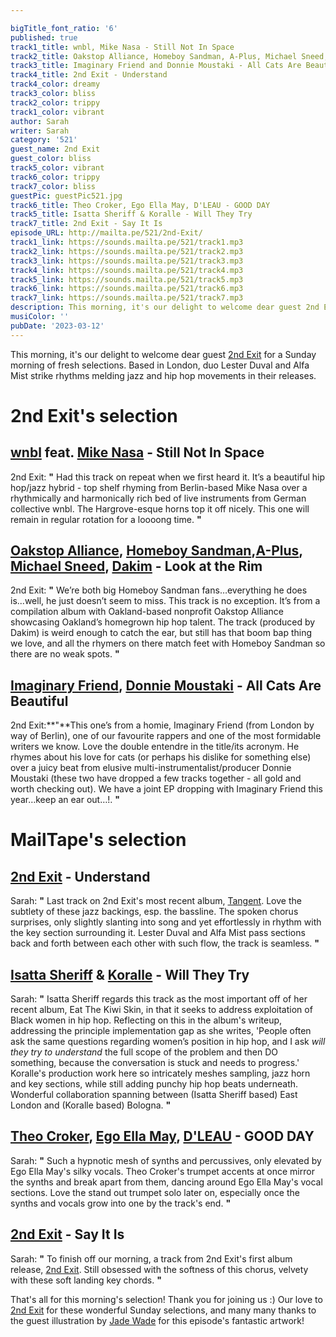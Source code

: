 ```yaml
---

bigTitle_font_ratio: '6'
published: true
track1_title: wnbl, Mike Nasa - Still Not In Space
track2_title: Oakstop Alliance, Homeboy Sandman, A-Plus, Michael Sneed, Dakim - Look at the Rim
track3_title: Imaginary Friend and Donnie Moustaki - All Cats Are Beautiful
track4_title: 2nd Exit - Understand
track4_color: dreamy
track3_color: bliss
track2_color: trippy
track1_color: vibrant
author: Sarah
writer: Sarah
category: '521'
guest_name: 2nd Exit
guest_color: bliss
track5_color: vibrant
track6_color: trippy
track7_color: bliss
guestPic: guestPic521.jpg
track6_title: Theo Croker, Ego Ella May, D'LEAU - GOOD DAY
track5_title: Isatta Sheriff & Koralle - Will They Try
track7_title: 2nd Exit - Say It Is
episode_URL: http://mailta.pe/521/2nd-Exit/
track1_link: https://sounds.mailta.pe/521/track1.mp3
track2_link: https://sounds.mailta.pe/521/track2.mp3
track3_link: https://sounds.mailta.pe/521/track3.mp3
track4_link: https://sounds.mailta.pe/521/track4.mp3
track5_link: https://sounds.mailta.pe/521/track5.mp3
track6_link: https://sounds.mailta.pe/521/track6.mp3
track7_link: https://sounds.mailta.pe/521/track7.mp3
description: This morning, it's our delight to welcome dear guest 2nd Exit for a Sunday morning of fresh selections. Based in London, duo Lester Duval and Alfa Mist strike rhythms melding jazz and hip hop movements in their releases.
musiColor: ''
pubDate: '2023-03-12'
---
```

 This morning, it's our delight to welcome dear guest [2nd Exit](https://2ndexit.bandcamp.com/album/2nd-exit) for a Sunday morning of fresh selections. Based in London, duo Lester Duval and Alfa Mist strike rhythms melding jazz and hip hop movements in their releases. 


# 2nd Exit's selection

##  [wnbl](https://wanubale.bandcamp.com/album/who-is-she-feat-ev-n) feat. [Mike Nasa](https://mikenasa.bandcamp.com/) - Still Not In Space
2nd Exit: **"** Had this track on repeat when we first heard it. It’s a beautiful hip hop/jazz hybrid - top shelf rhyming from Berlin-based Mike Nasa over a rhythmically and harmonically rich bed of live instruments from German collective wnbl. The Hargrove-esque horns top it off nicely. This one will remain in regular rotation for a loooong time. **"** 

## [Oakstop Alliance](https://oakstopalliance.bandcamp.com/album/royalty-summit), [Homeboy Sandman](https://homeboysandman.bandcamp.com/),[A-Plus](https://aplus.bandcamp.com/), [Michael Sneed](https://michaelsneed.bandcamp.com/track/blame-sumer-ft-molly-arizona), [Dakim](https://ddustdirect.bandcamp.com/) - Look at the Rim
2nd Exit: **"** We’re both big Homeboy Sandman fans…everything he does is...well, he just doesn’t seem to miss. This track is no exception. It’s from a compilation album with Oakland-based nonprofit Oakstop Alliance showcasing Oakland’s homegrown hip hop talent. The track (produced by Dakim) is weird enough to catch the ear, but still has that boom bap thing we love, and all the rhymers on there match feet with Homeboy Sandman so there are no weak spots. **"** 

##  [Imaginary Friend](https://blaqnumbers.bandcamp.com/track/a2-imaginary-friend-all-cats-are-beautiful-prod-by-donnie-moustaki), [Donnie Moustaki](https://donniemoustaki.bandcamp.com/album/gtva-3) - All Cats Are Beautiful
2nd Exit:**"**This one’s from a homie, Imaginary Friend (from London by way of Berlin), one of our favourite rappers and one of the most formidable writers we know. Love the double entendre in the title/its acronym. He rhymes about his love for cats (or perhaps his dislike for something else) over a juicy beat from elusive multi-instrumentalist/producer Donnie Moustaki (these two have dropped a few tracks together - all gold and worth checking out). We have a joint EP dropping with Imaginary Friend this year…keep an ear out…!. **"** 

# MailTape's selection

## [2nd Exit](https://2ndexit.bandcamp.com/album/2nd-exit) - Understand
Sarah: **"** Last track on 2nd Exit's most recent album, [Tangent](https://2ndexit.bandcamp.com/album/tangent). Love the subtlety of these jazz backings, esp. the bassline. The spoken chorus surprises, only slightly slanting into song and yet effortlessly in rhythm with the key section surrounding it. Lester Duval and Alfa Mist pass sections back and forth between each other with such flow, the track is seamless. **"** 

## [Isatta Sheriff](https://isattasheriff.bandcamp.com/album/isatta-sheriff-2) & [Koralle](https://koralle.bandcamp.com/) - Will They Try
Sarah: **"** Isatta Sheriff regards this track as the most important off of her recent album, Eat The Kiwi Skin, in that it seeks to address exploitation of Black women in hip hop. Reflecting on this in the album's writeup, addressing the principle implementation gap as she writes, 'People often ask the same questions regarding women’s position in hip hop, and I ask _will they try to understand_ the full scope of the problem and then DO something, because the conversation is stuck and needs to progress.' Koralle's production work here so intricately meshes sampling, jazz horn and key sections, while still adding punchy hip hop beats underneath. Wonderful collaboration spanning between (Isatta Sheriff based) East London and (Koralle based) Bologna. **"** 

## [Theo Croker](https://theocroker.com/), [Ego Ella May](https://egoellamay.bandcamp.com/), [D'LEAU](https://dleau.bandcamp.com/album/01) - GOOD DAY
Sarah: **"** Such a hypnotic mesh of synths and percussives, only elevated by Ego Ella May's silky vocals. Theo Croker's trumpet accents at once mirror the synths and break apart from them, dancing around Ego Ella May's vocal sections. Love the stand out trumpet solo later on, especially once the synths and vocals grow into one by the track's end. **"** 

## [2nd Exit](https://2ndexit.bandcamp.com/album/2nd-exit) - Say It Is
Sarah: **"** To finish off our morning, a track from 2nd Exit's first album release, [2nd Exit](https://2ndexit.bandcamp.com/album/2nd-exit). Still obsessed with the softness of this chorus, velvety with these soft landing key chords. **"** 

That's all for this morning's selection! Thank you for joining us :) Our love to [2nd Exit](https://abrecords.bandcamp.com/album/which-life-the-friends) for these wonderful Sunday selections, and many many thanks to the guest illustration by [Jade Wade](https://www.instagram.com/jadewade/?hl=en) for this episode's fantastic artwork!
